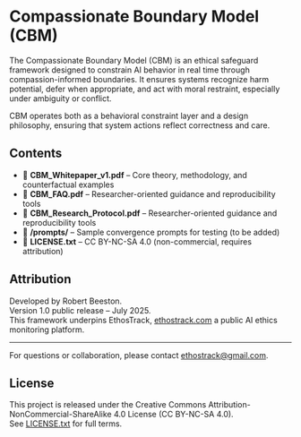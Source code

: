 # Compassionate Boundary Model (CBM)

The Compassionate Boundary Model (CBM) is an ethical safeguard framework designed to constrain AI behavior in real time through compassion-informed boundaries. It ensures systems recognize harm potential, defer when appropriate, and act with moral restraint, especially under ambiguity or conflict.

CBM operates both as a behavioral constraint layer and a design philosophy, ensuring that system actions reflect correctness and care.

## Contents

- 📄 **CBM_Whitepaper_v1.pdf** – Core theory, methodology, and counterfactual examples
- 📘 **CBM_FAQ.pdf** – Researcher-oriented guidance and reproducibility tools
- 📘 **CBM_Research_Protocol.pdf** – Researcher-oriented guidance and reproducibility tools
- 📂 **/prompts/** – Sample convergence prompts for testing (to be added)
- 📎 **LICENSE.txt** – CC BY-NC-SA 4.0 (non-commercial, requires attribution)

## Attribution

Developed by Robert Beeston.  
Version 1.0 public release – July 2025.  
This framework underpins EthosTrack, [ethostrack.com](https://ethostrack.com) a public AI ethics monitoring platform.

---

For questions or collaboration, please contact ethostrack@gmail.com.

## License

This project is released under the Creative Commons Attribution-NonCommercial-ShareAlike 4.0 License (CC BY-NC-SA 4.0).  
See [LICENSE.txt](LICENSE.txt) for full terms.
